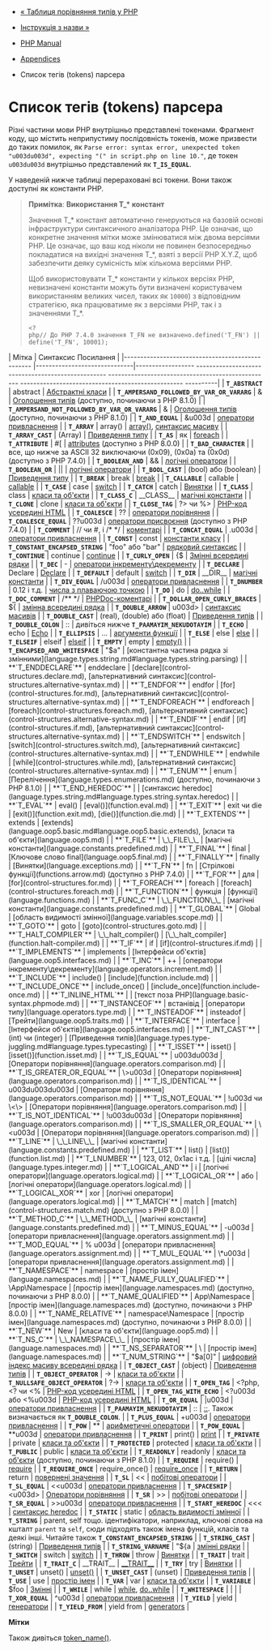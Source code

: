 - [« Таблиця порівняння типів у PHP](types.comparisons.md)
- [Інструкція з назви »](userlandnaming.md)

- [PHP Manual](index.md)
- [Appendices](appendices.md)
- Список тегів (tokens) парсера

# Список тегів (tokens) парсера

Різні частини мови PHP внутрішньо представлені токенами. Фрагмент
коду, що містить неприпустиму послідовність токенів, може призвести
до таких помилок, як
`Parse error: syntax error, unexpected token "u003du003d", expecting "(" in script.php on line 10."`,
де токен `u003du003d` внутрішньо представлений як **`T_IS_EQUAL`**.

У наведеній нижче таблиці перераховані всі токени. Вони також доступні як
константи PHP.

> **Примітка**: **Використання T\_\* констант**
>
> Значення T\_\* констант автоматично генеруються на базовій основі
> інфраструктури синтаксичного аналізатора PHP. Це означає, що
> конкретне значення мітки може змінюватися між двома версіями PHP.
> Це означає, що ваш код ніколи не повинен безпосередньо покладатися на
> вихідні значення T\_\*, взяті з версії PHP X.Y.Z, щоб забезпечити
> деяку сумісність між кількома версіями PHP.
>
> Щоб використовувати T\_\* константи у кількох версіях PHP,
> невизначені константи можуть бути визначені користувачем
> використанням великих чисел, таких як `10000`) з відповідним
> стратегією, яка працюватиме як з версіями PHP, так і з
> значеннями T\_\*.
>
> ` <?php// До PHP 7.4.0 значення T_FN не визначено.defined('T_FN') || define('T_FN', 10001); `

| Мітка | Синтаксис Посилання |
|------------------------------------------------- |------------------------------|------------------ -------------------------------------------------- -------------------------------------------------- -------------------------------------------------- ----------|
| **`T_ABSTRACT`** | abstract | [Абстрактні класи](language.oop5.abstract.md) |
| **`T_AMPERSAND_FOLLOWED_BY_VAR_OR_VARARG`** | & | [Оголошення типів](language.types.declarations.md) (доступно, починаючи з PHP 8.1.0) |
| **`T_AMPERSAND_NOT_FOLLOWED_BY_VAR_OR_VARARG`** | & | [Оголошення типів](language.types.declarations.md) (доступно, починаючи з PHP 8.1.0) |
| **`T_AND_EQUAL`** | &u003d | [оператори привласнення](language.operators.assignment.md) |
| **`T_ARRAY`** | array() | [array()](function.array.md), [синтаксис масиву](language.types.array.md#language.types.array.syntax) |
| **`T_ARRAY_CAST`** | (Array) | [Приведення типу](language.types.type-juggling.md#language.types.typecasting) |
| **`T_AS`** | як | [foreach](control-structures.foreach.md) |
| **`T_ATTRIBUTE`** | #\[ | [attributes](language.attributes.md) (доступно з PHP 8.0.0) |
| **`T_BAD_CHARACTER`** | | все, що нижче за ASCII 32 виключаючи (0x09),
 (0x0a) та (0x0d) (доступно з PHP 7.4.0) |
| **`T_BOOLEAN_AND`** | && | [логічні оператори](language.operators.logical.md) |
| **`T_BOOLEAN_OR`** | \|\| | [логічні оператори](language.operators.logical.md) |
| **`T_BOOL_CAST`** | (bool) або (boolean) | [Приведення типу](language.types.type-juggling.md#language.types.typecasting) |
| **`T_BREAK`** | break | [break](control-structures.break.md) |
| **`T_CALLABLE`** | callable | [callable](language.types.callable.md) |
| **`T_CASE`** | case | [switch](control-structures.switch.md) |
| **`T_CATCH`** | catch | [Винятки](language.exceptions.md) |
| **`T_CLASS`** | class | [класи та об'єкти](language.oop5.md) |
| **`T_CLASS_C`** | \_\_CLASS\_\_ | [магічні константи](language.constants.predefined.md) |
| **`T_CLONE`** | clone | [класи та об'єкти](language.oop5.md) |
| **`T_CLOSE_TAG`** | ?\> чи %\> | [PHP-код усередині HTML](language.basic-syntax.phpmode.md) |
| **`T_COALESCE`** | ?? | [оператори порівняння](language.operators.comparison.md#language.operators.comparison.coalesce) |
| **`T_COALESCE_EQUAL`** | ??u003d | [оператори присвоєння](language.operators.assignment.md) (доступно з PHP 7.4.0) |
| **`T_COMMENT`** | // чи #, і /\* \*/ | [коментарі](language.basic-syntax.comments.md) |
| **`T_CONCAT_EQUAL`** | .u003d | [оператори привласнення](language.operators.assignment.md) |
| **`T_CONST`** | const | [константи класу](language.constants.md) |
| **`T_CONSTANT_ENCAPSED_STRING`** | "foo" або "bar" | [рядковий синтаксис](language.types.string.md#language.types.string.syntax) |
| **`T_CONTINUE`** | continue | [continue](control-structures.continue.md) |
| **`T_CURLY_OPEN`** | {$ | [Змінні всередині рядки](language.types.string.md#language.types.string.parsing.complex) |
| **`T_DEC`** | - | [оператори інкременту\декременту](language.operators.increment.md) |
| **`T_DECLARE`** | Declare | [Declare](control-structures.declare.md) |
| **`T_DEFAULT`** | default | [switch](control-structures.switch.md) |
| **`T_DIR`** | \_\_DIR\_\_ | [магічні константи](language.constants.predefined.md) |
| **`T_DIV_EQUAL`** | /u003d | [оператори привласнення](language.operators.assignment.md) |
| **`T_DNUMBER`** | 0.12 і т.д. | [числа з плаваючою точкою](language.types.float.md) |
| **`T_DO`** | do | [do..while](control-structures.do.while.md) |
| **`T_DOC_COMMENT`** | /\*\* \*/ | [PHPDoc-коментарі](language.basic-syntax.comments.md) |
| **`T_DOLLAR_OPEN_CURLY_BRACES`** | ${ | [змінна всередині рядка](language.types.string.md#language.types.string.parsing.complex) |
| **`T_DOUBLE_ARROW`** | u003d\> | [синтаксис масивів](language.types.array.md#language.types.array.syntax) |
| **`T_DOUBLE_CAST`** | (real), (double) або (float) | [Приведення типів](language.types.type-juggling.md#language.types.typecasting) |
| **`T_DOUBLE_COLON`** | :: | дивіться нижче **`T_PAAMAYIM_NEKUDOTAYIM`** |
| **`T_ECHO`** | echo | [Echo](function.echo.md) |
| **`T_ELLIPSIS`** | ... | [аргументи функції](functions.arguments.md#functions.variable-arg-list) |
| **`T_ELSE`** | else | [else](control-structures.else.md) |
| **`T_ELSEIF`** | elseif | [elseif](control-structures.elseif.md) |
| **`T_EMPTY`** | empty | [empty()](function.empty.md) |
| **`T_ENCAPSED_AND_WHITESPACE`** | "$a" | [константна частина рядка зі змінними](language.types.string.md#language.types.string.parsing) |
| **`T_ENDDECLARE`** | enddeclare | [declare](control-structures.declare.md), [альтернативний синтаксис](control-structures.alternative-syntax.md) |
| **`T_ENDFOR`** | endfor | [for](control-structures.for.md), [альтернативний синтаксис](control-structures.alternative-syntax.md) |
| **`T_ENDFOREACH`** | endforeach | [foreach](control-structures.foreach.md), [альтернативний синтаксис](control-structures.alternative-syntax.md) |
| **`T_ENDIF`** | endif | [if](control-structures.if.md), [альтернативний синтаксис](control-structures.alternative-syntax.md) |
| **`T_ENDSWITCH`** | endswitch | [switch](control-structures.switch.md), [альтернативний синтаксис](control-structures.alternative-syntax.md) |
| **`T_ENDWHILE`** | endwhile | [while](control-structures.while.md), [альтернативний синтаксис](control-structures.alternative-syntax.md) |
| **`T_ENUM`** | enum | [Перелічення](language.types.enumerations.md) (доступно, починаючи з PHP 8.1.0) |
| **`T_END_HEREDOC`** | | [синтаксис heredoc](language.types.string.md#language.types.string.syntax.heredoc) |
| **`T_EVAL`** | eval() | [eval()](function.eval.md) |
| **`T_EXIT`** | exit чи die | [exit()](function.exit.md), [die()](function.die.md) |
| **`T_EXTENDS`** | extends | [extends](language.oop5.basic.md#language.oop5.basic.extends), [класи та об'єкти](language.oop5.md) |
| **`T_FILE`** | \_\_FILE\_\_ | [магічні константи](language.constants.predefined.md) |
| **`T_FINAL`** | final | [Ключове слово final](language.oop5.final.md) |
| **`T_FINALLY`** | finally | [Винятки](language.exceptions.md) |
| **`T_FN`** | fn | [Стрілкові функції](functions.arrow.md) (доступно з PHP 7.4.0) |
| **`T_FOR`** | для | [for](control-structures.for.md) |
| **`T_FOREACH`** | foreach | [foreach](control-structures.foreach.md) |
| **`T_FUNCTION`** | функція | [функції](language.functions.md) |
| **`T_FUNC_C`** | \_\_FUNCTION\_\_ | [магічні константи](language.constants.predefined.md) |
| **`T_GLOBAL`** | Global | [область видимості змінної](language.variables.scope.md) |
| **`T_GOTO`** | goto | [goto](control-structures.goto.md) |
| **`T_HALT_COMPILER`** | \_\_halt_compiler() | [\_\_halt_compiler](function.halt-compiler.md) |
| **`T_IF`** | if | [if](control-structures.if.md) |
| **`T_IMPLEMENTS`** | implements | [Інтерфейси об'єктів](language.oop5.interfaces.md) |
| **`T_INC`** | ++ | [оператори інкременту\декременту](language.operators.increment.md) |
| **`T_INCLUDE`** | include() | [include](function.include.md) |
| **`T_INCLUDE_ONCE`** | include_once() | [include_once](function.include-once.md) |
| **`T_INLINE_HTML`** | | [текст поза PHP](language.basic-syntax.phpmode.md) |
| **`T_INSTANCEOF`** | встанівід | [оператори типу](language.operators.type.md) |
| **`T_INSTEADOF`** | insteadof | [Трейти](language.oop5.traits.md) |
| **`T_INTERFACE`** | interface | [Інтерфейси об'єктів](language.oop5.interfaces.md) |
| **`T_INT_CAST`** | (int) чи (integer) | [Приведення типів](language.types.type-juggling.md#language.types.typecasting) |
| **`T_ISSET`** | isset() | [isset()](function.isset.md) |
| **`T_IS_EQUAL`** | u003du003d | [Оператори порівняння](language.operators.comparison.md) |
| **`T_IS_GREATER_OR_EQUAL`** | \>u003d | [Оператори порівняння](language.operators.comparison.md) |
| **`T_IS_IDENTICAL`** | u003du003du003d | [Оператори порівняння](language.operators.comparison.md) |
| **`T_IS_NOT_EQUAL`** | !u003d чи \<\> | [Оператори порівняння](language.operators.comparison.md) |
| **`T_IS_NOT_IDENTICAL`** | !u003du003d | [Оператори порівняння](language.operators.comparison.md) |
| **`T_IS_SMALLER_OR_EQUAL`** | \<u003d | [Оператори порівняння](language.operators.comparison.md) |
| **`T_LINE`** | \_\_LINE\_\_ | [магічні константи](language.constants.predefined.md) |
| **`T_LIST`** | list() | [list()](function.list.md) |
| **`T_LNUMBER`** | 123, 012, 0x1ac і т.д. | [цілі числа](language.types.integer.md) |
| **`T_LOGICAL_AND`** | і | [логічні оператори](language.operators.logical.md) |
| **`T_LOGICAL_OR`** | або | [логічні оператори](language.operators.logical.md) |
| **`T_LOGICAL_XOR`** | xor | [логічні оператори](language.operators.logical.md) |
| **`T_MATCH`** | match | [match](control-structures.match.md) (доступно з PHP 8.0.0) |
| **`T_METHOD_C`** | \_\_METHOD\_\_ | [магічні константи](language.constants.predefined.md) |
| **`T_MINUS_EQUAL`** | -u003d | [оператори привласнення](language.operators.assignment.md) |
| **`T_MOD_EQUAL`** | % u003d | [оператори привласнення](language.operators.assignment.md) |
| **`T_MUL_EQUAL`** | \*u003d | [оператори привласнення](language.operators.assignment.md) |
| **`T_NAMESPACE`** | namespace | [простір імен](language.namespaces.md) |
| **`T_NAME_FULLY_QUALIFIED`** | \App\Namespace | [простір імен](language.namespaces.md) (доступно, починаючи з PHP 8.0.0) |
| **`T_NAME_QUALIFIED`** | App\Namespace | [простір імен](language.namespaces.md) (доступно, починаючи з PHP 8.0.0) |
| **`T_NAME_RELATIVE`** | namespace\Namespace | [простір імен](language.namespaces.md) (доступно, починаючи з PHP 8.0.0) |
| **`T_NEW`** | New | [класи та об'єкти](language.oop5.md) |
| **`T_NS_C`** | \_\_NAMESPACE\_\_ | [простір імен](language.namespaces.md) |
| **`T_NS_SEPARATOR`** | \ | [простір імен](language.namespaces.md) |
| **`T_NUM_STRING`** | "$a\[0\]" | [цифровий індекс масиву всередині рядка](language.types.string.md#language.types.string.parsing) |
| **`T_OBJECT_CAST`** | (object) | [Приведення типів](language.types.type-juggling.md#language.types.typecasting) |
| **`T_OBJECT_OPERATOR`** | -\> | [класи та об'єкти](language.oop5.md) |
| **`T_NULLSAFE_OBJECT_OPERATOR`** | ?-\> | [класи та об'єкти](language.oop5.md) |
| **`T_OPEN_TAG`** | \<?php, \<? чи \<% | [PHP-код усередині HTML](language.basic-syntax.phpmode.md) |
| **`T_OPEN_TAG_WITH_ECHO`** | \<?u003d або \<%u003d | [PHP-код усередині HTML](language.basic-syntax.phpmode.md) |
| **`T_OR_EQUAL`** | \|u003d | [оператори привласнення](language.operators.assignment.md) |
| **`T_PAAMAYIM_NEKUDOTAYIM`** | :: | [::](language.oop5.paamayim-nekudotayim.md). Також визначається як **`T_DOUBLE_COLON`**. |
| **`T_PLUS_EQUAL`** | +u003d | [оператори привласнення](language.operators.assignment.md) |
| **`T_POW`** | \*\* | [арифметичні оператори](language.operators.arithmetic.md) |
| **`T_POW_EQUAL`** | \*\*u003d | [оператори привласнення](language.operators.assignment.md) |
| **`T_PRINT`** | print() | [print](function.print.md) |
| **`T_PRIVATE`** | private | [класи та об'єкти](language.oop5.md) |
| **`T_PROTECTED`** | protected | [класи та об'єкти](language.oop5.md) |
| **`T_PUBLIC`** | public | [класи та об'єкти](language.oop5.md) |
| **`T_READONLY`** | readonly | [класи та об'єкти](language.oop5.md) (доступно, починаючи з PHP 8.1.0) |
| **`T_REQUIRE`** | require() | [require](function.require.md) |
| **`T_REQUIRE_ONCE`** | require_once() | [require_once](function.require-once.md) |
| **`T_RETURN`** | return | [повернені значення](functions.returning-values.md) |
| **`T_SL`** | \<\< | [побітові оператори](language.operators.bitwise.md) |
| **`T_SL_EQUAL`** | \<\<u003d | [оператори привласнення](language.operators.assignment.md) |
| **`T_SPACESHIP`** | \<u003d\> | [Оператори порівняння](language.operators.comparison.md) |
| **`T_SR`** | \>\> | [побітові оператори](language.operators.bitwise.md) |
| **`T_SR_EQUAL`** | \>\>u003d | [оператори привласнення](language.operators.assignment.md) |
| **`T_START_HEREDOC`** | \<\<\< | [синтаксис heredoc](language.types.string.md#language.types.string.syntax.heredoc) |
| **`T_STATIC`** | static | [область видимості змінної](language.variables.scope.md) |
| **`T_STRING`** | parent, self тощо. ідентифікатори, наприклад, ключові слова на кшталт `parent` та `self`, сюди підходять також імена функцій, класів та деякі інші. Читайте також **`T_CONSTANT_ENCAPSED_STRING`** |
| **`T_STRING_CAST`** | (string) | [Приведення типів](language.types.type-juggling.md#language.types.typecasting) |
| **`T_STRING_VARNAME`** | "${a | [змінні рядки](language.types.string.md#language.types.string.parsing.complex) |
| **`T_SWITCH`** | switch | [switch](control-structures.switch.md) |
| **`T_THROW`** | throw | [Винятки](language.exceptions.md) |
| **`T_TRAIT`** | trait | [Трейти](language.oop5.traits.md) |
| **`T_TRAIT_C`** | \_\_TRAIT\_\_ | [\_\_TRAIT\_\_]() |
| **`T_TRY`** | try | [Винятки](language.exceptions.md) |
| **`T_UNSET`** | unset() | [unset()](function.unset.md) |
| **`T_UNSET_CAST`** | (unset) | [Приведення типів](language.types.type-juggling.md#language.types.typecasting) |
| **`T_USE`** | use | [простір імен](language.namespaces.md) |
| **`T_VAR`** | var | [класи та об'єкти](language.oop5.md) |
| **`T_VARIABLE`** | $foo | [Змінні](language.variables.md) |
| **`T_WHILE`** | while | [while](control-structures.while.md), [do..while](control-structures.do.while.md) |
| **`T_WHITESPACE`** |
                      | |
| **`T_XOR_EQUAL`** | ^u003d | [оператори привласнення](language.operators.assignment.md) |
| **`T_YIELD`** | yield | [генератори](language.generators.syntax.md#control-structures.yield) |
| **`T_YIELD_FROM`** | yield from | [generators](language.generators.syntax.md#control-structures.yield.from) |

**Мітки**

Також дивіться [token_name()](function.token-name.md).
